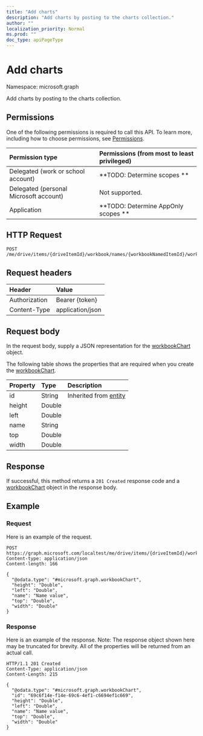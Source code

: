 ```yaml
---
title: "Add charts"
description: "Add charts by posting to the charts collection."
author: ""
localization_priority: Normal
ms.prod: ""
doc_type: apiPageType
---
```


# Add charts

Namespace: microsoft.graph

Add charts by posting to the charts collection.

## Permissions
One of the following permissions is required to call this API. To learn more, including how to choose permissions, see [Permissions](/concepts/permissions-reference.md).

|Permission type|Permissions (from most to least privileged)|
|:---|:---|
|Delegated (work or school account)|**TODO: Determine scopes **|
|Delegated (personal Microsoft account)|Not supported.|
|Application|**TODO: Determine AppOnly scopes **|

## HTTP Request
<!-- {
  "blockType": "ignored"
}
-->
``` http
POST /me/drive/items/{driveItemId}/workbook/names/{workbookNamedItemId}/worksheet/charts/$ref
```

## Request headers
|Header|Value|
|:---|:---|
|Authorization|Bearer {token}|
|Content-Type|application/json|

## Request body
In the request body, supply a JSON representation for the [workbookChart](../resources/workbookchart.md) object.

The following table shows the properties that are required when you create the [workbookChart](../resources/workbookchart.md).

|Property|Type|Description|
|:---|:---|:---|
|id|String| Inherited from [entity](../resources/entity.md)|
|height|Double||
|left|Double||
|name|String||
|top|Double||
|width|Double||



## Response
If successful, this method returns a `201 Created` response code and a [workbookChart](../resources/workbookchart.md) object in the response body.

## Example

### Request
Here is an example of the request.
<!-- {
  "blockType": "request",
  "name": "create_workbookchart_from_"
}
-->
``` http
POST https://graph.microsoft.com/localtest/me/drive/items/{driveItemId}/workbook/names/{workbookNamedItemId}/worksheet/charts
Content-type: application/json
Content-length: 166

{
  "@odata.type": "#microsoft.graph.workbookChart",
  "height": "Double",
  "left": "Double",
  "name": "Name value",
  "top": "Double",
  "width": "Double"
}
```

### Response
Here is an example of the response. Note: The response object shown here may be truncated for brevity. All of the properties will be returned from an actual call.
<!-- {
  "blockType": "response",
  "truncated": true,
  "@odata.type": "microsoft.graph.workbookchart"
}
-->
``` http
HTTP/1.1 201 Created
Content-Type: application/json
Content-Length: 215

{
  "@odata.type": "#microsoft.graph.workbookChart",
  "id": "69c6f14e-f14e-69c6-4ef1-c6694ef1c669",
  "height": "Double",
  "left": "Double",
  "name": "Name value",
  "top": "Double",
  "width": "Double"
}
```

